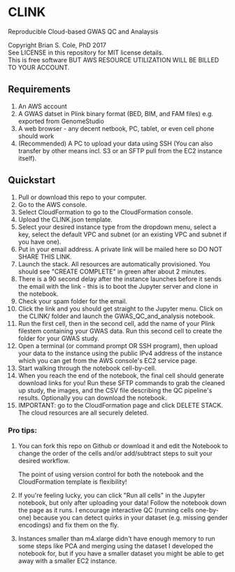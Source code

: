 # CLINK
Reproducible Cloud-based GWAS QC and Analaysis

Copyright Brian S. Cole, PhD 2017<br />
See LICENSE in this repository for MIT license details.<br />
This is free software BUT AWS RESOURCE UTILIZATION WILL BE BILLED TO YOUR ACCOUNT.

## Requirements

1. An AWS account
2. A GWAS datset in Plink binary format (BED, BIM, and FAM files) e.g. exported from GenomeStudio
3. A web browser - any decent netbook, PC, tablet, or even cell phone should work
4. (Recommended) A PC to upload your data using SSH (You can also transfer by other means incl. S3 or an SFTP pull from the EC2 instance itself).

## Quickstart

1. Pull or download this repo to your computer.
2. Go to the AWS console.
3. Select CloudFormation to go to the CloudFormation console.
4. Upload the CLINK.json template.
5. Select your desired instance type from the dropdown menu, select a key, select the default VPC and subnet (or an existing VPC and subnet if you have one).
6. Put in your email address.  A private link will be mailed here so DO NOT SHARE THIS LINK.
7. Launch the stack.  All resources are automatically provisioned. You should see "CREATE COMPLETE" in green after about 2 minutes.
8. There is a 90 second delay after the instance launches before it sends the email with the link - this is to boot the Jupyter server and clone in the notebook.
9. Check your spam folder for the email.
10. Click the link and you should get straight to the Jupyter menu. Click on the CLINK/ folder and launch the GWAS_QC_and_analysis notebook.
11. Run the first cell, then in the second cell, add the name of your Plink filestem containing your GWAS data. Run this second cell to create the folder for your GWAS study.
12. Open a terminal (or command prompt OR SSH program), then upload your data to the instance using the public IPv4 address of the instance which you can get from the AWS console's EC2 service page.
13. Start walking through the notebook cell-by-cell.
14. When you reach the end of the notebook, the final cell should generate download links for you! Run these SFTP commands to grab the cleaned up study, the images, and the CSV file describing the QC pipeline's results.  Optionally you can download the notebook.
15. IMPORTANT: go to the CloudFormation page and click DELETE STACK. The cloud resources are all securely deleted.

### Pro tips:
1. You can fork this repo on Github or download it and edit the Notebook to change the order of the cells and/or add/subtract steps to suit your desired workflow.

   The point of using version control for both the notebook and the CloudFormation template is flexibility!
2. If you're feeling lucky, you can click "Run all cells" in the Jupyter notebook, but only after uploading your data! Follow the notebook down the page as it runs.  I encourage interactive QC (running cells one-by-one) because you can detect quirks in your dataset (e.g. missing gender encodings) and fix them on the fly.
3. Instances smaller than m4.xlarge didn't have enough memory to run some steps like PCA and merging using the dataset I developed the notebook for, but if you have a smaller dataset you might be able to get away with a smaller EC2 instance.
